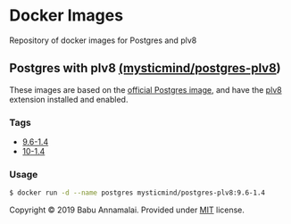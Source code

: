 # Docker Images
Repository of docker images for Postgres and plv8

## Postgres with plv8 [(mysticmind/postgres-plv8](https://hub.docker.com/r/mysticmind/postgres-plv8))
These images are based on the [official Postgres image](https://hub.docker.com/r/_/postgres/), and have the [plv8](https://github.com/plv8/plv8) extension installed and enabled.

### Tags
- [9.6-1.4](https://github.com/mysticmind/docker-images/blob/master/postges-plv8/9.6-1.4/Dockerfile)
- [10-1.4](https://github.com/mysticmind/docker-images/blob/master/postges-plv8/10-1.4/Dockerfile)

### Usage
```bash
$ docker run -d --name postgres mysticmind/postgres-plv8:9.6-1.4
```

Copyright © 2019 Babu Annamalai. Provided under [MIT](http://www.opensource.org/licenses/mit-license.php) license.
